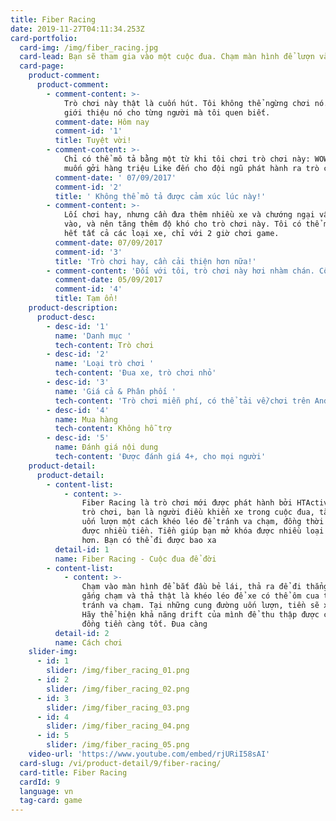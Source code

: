 ```yaml
---
title: Fiber Racing
date: 2019-11-27T04:11:34.253Z
card-portfolio:
  card-img: /img/fiber_racing.jpg
  card-lead: Bạn sẽ tham gia vào một cuộc đua. Chạm màn hình để lượn và thả ra để đi.
  card-page:
    product-comment:
      product-comment:
        - comment-content: >-
            Trò chơi này thật là cuốn hút. Tôi không thể ngừng chơi nó. Tôi sẽ
            giới thiệu nó cho từng người mà tôi quen biết.
          comment-date: Hôm nay
          comment-id: '1'
          title: Tuyệt vời!
        - comment-content: >-
            Chỉ có thể mô tả bằng một từ khi tôi chơi trò chơi này: WOW. Tôi
            muốn gởi hàng triệu Like đến cho đội ngũ phát hành ra trò chơi này.
          comment-date: ' 07/09/2017'
          comment-id: '2'
          title: ' Không thể mô tả được cảm xúc lúc này!'
        - comment-content: >-
            Lối chơi hay, nhưng cần đưa thêm nhiều xe và chướng ngại vật hơn nữa
            vào, và nên tăng thêm độ khó cho trò chơi này. Tôi có thể mở khóa
            hết tất cả các loại xe, chỉ với 2 giờ chơi game.
          comment-date: 07/09/2017
          comment-id: '3'
          title: 'Trò chơi hay, cần cải thiện hơn nữa!'
        - comment-content: 'Đối với tôi, trò chơi này hơi nhàm chán. Cố gắng phát triển thêm !'
          comment-date: 05/09/2017
          comment-id: '4'
          title: Tạm ổn!
    product-description:
      product-desc:
        - desc-id: '1'
          name: 'Danh mục '
          tech-content: Trò chơi
        - desc-id: '2'
          name: 'Loại trò chơi '
          tech-content: 'Đua xe, trò chơi nhỏ'
        - desc-id: '3'
          name: 'Giá cả & Phân phối '
          tech-content: 'Trò chơi miễn phí, có thể tải về/chơi trên Android/IOS/Windows'
        - desc-id: '4'
          name: Mua hàng
          tech-content: Không hỗ trợ
        - desc-id: '5'
          name: Đánh giá nội dung
          tech-content: 'Được đánh giá 4+, cho mọi người'
    product-detail:
      product-detail:
        - content-list:
            - content: >-
                Fiber Racing là trò chơi mới được phát hành bởi HTActive. Trong
                trò chơi, bạn là người điều khiển xe trong cuộc đua, tăng tốc và
                uốn lượn một cách khéo léo để tránh va chạm, đồng thời thu thập
                được nhiều tiền. Tiền giúp bạn mở khóa được nhiều loại xe mới
                hơn. Bạn có thể đi được bao xa
          detail-id: 1
          name: Fiber Racing - Cuộc đua để đời
        - content-list:
            - content: >-
                Chạm vào màn hình để bắt đầu bẻ lái, thả ra để đi thẳng . Cố
                gắng chạm và thả thật là khéo léo để xe có thể ôm cua thật ngọt,
                tránh va chạm. Tại những cung đường uốn lượn, tiền sẽ xuất hiện.
                Hãy thể hiện khả năng drift của mình để thu thập được càng nhiều
                đồng tiền càng tốt. Đua càng
          detail-id: 2
          name: Cách chơi
    slider-img:
      - id: 1
        slider: /img/fiber_racing_01.png
      - id: 2
        slider: /img/fiber_racing_02.png
      - id: 3
        slider: /img/fiber_racing_03.png
      - id: 4
        slider: /img/fiber_racing_04.png
      - id: 5
        slider: /img/fiber_racing_05.png
    video-url: 'https://www.youtube.com/embed/rjURiI58sAI'
  card-slug: /vi/product-detail/9/fiber-racing/
  card-title: Fiber Racing
  cardId: 9
  language: vn
  tag-card: game
---
```


